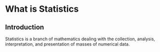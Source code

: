 # What is Statistics

## Introduction

Statistics is a branch of mathematics dealing with the collection, analysis,
interpretation, and presentation of masses of numerical data.

```python

```
